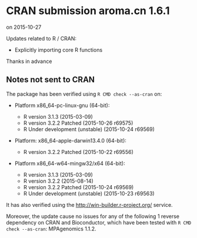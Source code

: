 # CRAN submission aroma.cn 1.6.1
on 2015-10-27

Updates related to R / CRAN:

* Explicitly importing core R functions

Thanks in advance


## Notes not sent to CRAN
The package has been verified using `R CMD check --as-cran` on:

* Platform x86_64-pc-linux-gnu (64-bit):
  - R version 3.1.3 (2015-03-09)
  - R version 3.2.2 Patched (2015-10-26 r69575)
  - R Under development (unstable) (2015-10-24 r69569)

* Platform: x86_64-apple-darwin13.4.0 (64-bit):
  - R version 3.2.2 Patched (2015-10-22 r69556)

* Platform x86_64-w64-mingw32/x64 (64-bit):
  - R version 3.1.3 (2015-03-09)
  - R version 3.2.2 (2015-08-14)
  - R version 3.2.2 Patched (2015-10-24 r69569)
  - R Under development (unstable) (2015-10-23 r69563)

It has also verified using the <http://win-builder.r-project.org/> service.

Moreover, the update cause no issues for any of the following
1 reverse dependency on CRAN and Bioconductor, which have been
tested with `R CMD check --as-cran`: MPAgenomics 1.1.2.

